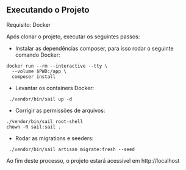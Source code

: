 ## Executando o Projeto

Requisito: Docker

Após clonar o projeto, executar os seguintes passos:

- Instalar as dependências composer, para isso rodar o seguinte comando Docker:

```
docker run --rm --interactive --tty \
  --volume $PWD:/app \
  composer install
```

- Levantar os containers Docker:

```
 ./vendor/bin/sail up -d
```

- Corrigir as permissões de arquivos:
```
./vendor/bin/sail root-shell
chown -R sail:sail .
 ```

- Rodar as migrations e seeders:
```
 ./vendor/bin/sail artisan migrate:fresh --seed
```

Ao fim deste processo, o projeto estará acessivel em http://localhost
